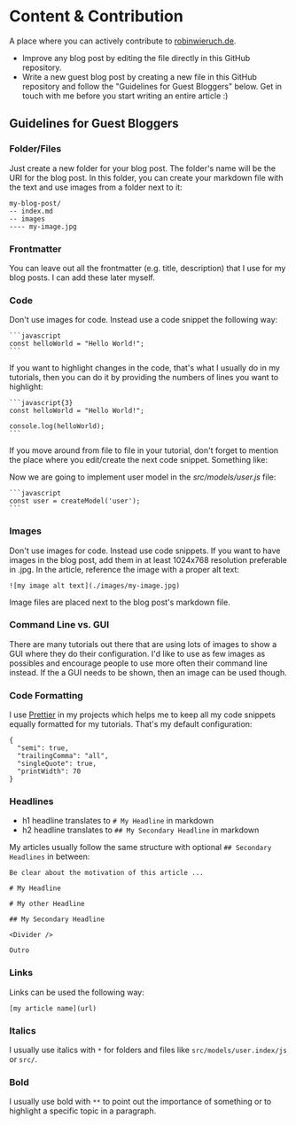 # Content & Contribution

A place where you can actively contribute to [robinwieruch.de](https://robinwieruch.de). 

* Improve any blog post by editing the file directly in this GitHub repository.
* Write a new guest blog post by creating a new file in this GitHub repository and follow the "Guidelines for Guest Bloggers" below. Get in touch with me before you start writing an entire article :)

## Guidelines for Guest Bloggers

### Folder/Files

Just create a new folder for your blog post. The folder's name will be the URI for the blog post. In this folder, you can create your markdown file with the text and use images from a folder next to it:

```
my-blog-post/
-- index.md
-- images
---- my-image.jpg
```

### Frontmatter

You can leave out all the frontmatter (e.g. title, description) that I use for my blog posts. I can add these later myself.

### Code

Don't use images for code. Instead use a code snippet the following way:

````
```javascript
const helloWorld = "Hello World!";
```
````

If you want to highlight changes in the code, that's what I usually do in my tutorials, then you can do it by providing the numbers of lines you want to highlight:

````
```javascript{3}
const helloWorld = "Hello World!";

console.log(helloWorld);
```
````

If you move around from file to file in your tutorial, don't forget to mention the place where you edit/create the next code snippet. Something like:

Now we are going to implement user model in the *src/models/user.js* file:

````
```javascript
const user = createModel('user');
```
````

### Images

Don't use images for code. Instead use code snippets. If you want to have images in the blog post, add them in at least 1024x768 resolution preferable in .jpg. In the article, reference the image with a proper alt text:

```
![my image alt text](./images/my-image.jpg)
```

Image files are placed next to the blog post's markdown file.

### Command Line vs. GUI

There are many tutorials out there that are using lots of images to show a GUI where they do their configuration. I'd like to use as few images as possibles and encourage people to use more often their command line instead. If the a GUI needs to be shown, then an image can be used though.

### Code Formatting

I use [Prettier](https://www.robinwieruch.de/how-to-use-prettier-vscode/) in my projects which helps me to keep all my code snippets equally formatted for my tutorials. That's my default configuration:

```
{
  "semi": true,
  "trailingComma": "all",
  "singleQuote": true,
  "printWidth": 70
}
```

### Headlines

* h1 headline translates to `# My Headline` in markdown
* h2 headline translates to `## My Secondary Headline` in markdown

My articles usually follow the same structure with optional `## Secondary Headlines` in between:

```
Be clear about the motivation of this article ...

# My Headline

# My other Headline

## My Secondary Headline

<Divider />

Outro
```

### Links

Links can be used the following way:

```
[my article name](url)
```

### Italics

I usually use italics with `*` for folders and files like `src/models/user.index/js` or `src/`.

### Bold

I usually use bold with `**` to point out the importance of something or to highlight a specific topic in a paragraph.
